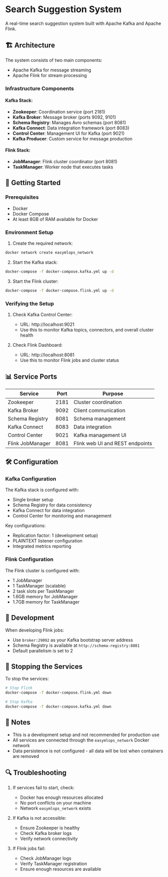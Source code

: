 # Search Suggestion System

A real-time search suggestion system built with Apache Kafka and Apache Flink.

## 🏗️ Architecture

The system consists of two main components:

- Apache Kafka for message streaming
- Apache Flink for stream processing

### Infrastructure Components

#### Kafka Stack:

- **Zookeeper**: Coordination service (port 2181)
- **Kafka Broker**: Message broker (ports 9092, 9101)
- **Schema Registry**: Manages Avro schemas (port 8081)
- **Kafka Connect**: Data integration framework (port 8083)
- **Control Center**: Management UI for Kafka (port 9021)
- **Kafka Producer**: Custom service for message production

#### Flink Stack:

- **JobManager**: Flink cluster coordinator (port 8081)
- **TaskManager**: Worker node that executes tasks

## 🚀 Getting Started

### Prerequisites

- Docker
- Docker Compose
- At least 8GB of RAM available for Docker

### Environment Setup

1. Create the required network:

```bash
docker network create easymlops_network
```

2. Start the Kafka stack:

```bash
docker-compose -f docker-compose.kafka.yml up -d
```

3. Start the Flink cluster:

```bash
docker-compose -f docker-compose.flink.yml up -d
```

### Verifying the Setup

1. Check Kafka Control Center:

   - URL: http://localhost:9021
   - Use this to monitor Kafka topics, connectors, and overall cluster health

2. Check Flink Dashboard:
   - URL: http://localhost:8081
   - Use this to monitor Flink jobs and cluster status

## 📊 Service Ports

| Service          | Port | Purpose                         |
| ---------------- | ---- | ------------------------------- |
| Zookeeper        | 2181 | Cluster coordination            |
| Kafka Broker     | 9092 | Client communication            |
| Schema Registry  | 8081 | Schema management               |
| Kafka Connect    | 8083 | Data integration                |
| Control Center   | 9021 | Kafka management UI             |
| Flink JobManager | 8081 | Flink web UI and REST endpoints |

## 🛠️ Configuration

### Kafka Configuration

The Kafka stack is configured with:

- Single broker setup
- Schema Registry for data consistency
- Kafka Connect for data integration
- Control Center for monitoring and management

Key configurations:

- Replication factor: 1 (development setup)
- PLAINTEXT listener configuration
- Integrated metrics reporting

### Flink Configuration

The Flink cluster is configured with:

- 1 JobManager
- 1 TaskManager (scalable)
- 2 task slots per TaskManager
- 1.6GB memory for JobManager
- 1.7GB memory for TaskManager

## 🔧 Development

When developing Flink jobs:

- Use `broker:29092` as your Kafka bootstrap server address
- Schema Registry is available at `http://schema-registry:8081`
- Default parallelism is set to 2

## 🛑 Stopping the Services

To stop the services:

```bash
# Stop Flink
docker-compose -f docker-compose.flink.yml down

# Stop Kafka
docker-compose -f docker-compose.kafka.yml down
```

## 📝 Notes

- This is a development setup and not recommended for production use
- All services are connected through the `easymlops_network` Docker network
- Data persistence is not configured - all data will be lost when containers are removed

## 🔍 Troubleshooting

1. If services fail to start, check:

   - Docker has enough resources allocated
   - No port conflicts on your machine
   - Network `easymlops_network` exists

2. If Kafka is not accessible:

   - Ensure Zookeeper is healthy
   - Check Kafka broker logs
   - Verify network connectivity

3. If Flink jobs fail:
   - Check JobManager logs
   - Verify TaskManager registration
   - Ensure enough resources are available
